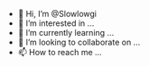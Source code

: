 - 👋 Hi, I’m @Slowlowgi
- 👀 I’m interested in ...
- 🌱 I’m currently learning ...
- 💞️ I’m looking to collaborate on ...
- 📫 How to reach me ...

<!---
Slowlowgi/Slowlowgi is a ✨ special ✨ repository because its `README.md` (this file) appears on your GitHub profile.
You can click the Preview link to take a look at your changes.
--->
